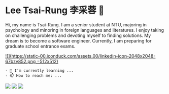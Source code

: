 # Lee Tsai-Rung 李采蓉 :ear_of_rice:
Hi, my name is Tsai-Rung. I am a senior student at NTU, majoring in psychology and minoring in foreign languages and literatures. I enjoy taking on challenging problems and devoting myself to finding solutions. My dream is to become a software engineer. Currently, I am preparing for graduate school entrance exams.

[![](https://static-00.iconduck.com/assets.00/linkedin-icon-2048x2048-67bzy852.png =512x512)](https://www.linkedin.com/in/sleepinghailey/)

```
- 🌱 I’m currently learning ...
- 📫 How to reach me: ...
```
![](http://github-profile-summary-cards.vercel.app/api/cards/profile-details?username=sleeping-psystudent&theme=discord_old_blurple)
![](http://github-profile-summary-cards.vercel.app/api/cards/repos-per-language?username=sleeping-psystudent&theme=discord_old_blurple)
![](http://github-profile-summary-cards.vercel.app/api/cards/stats?username=sleeping-psystudent&theme=discord_old_blurple)
